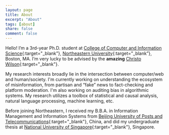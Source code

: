 ```yaml
---
layout: page
title: About
excerpt: "About"
tags: [about]
share: false
comment: false
---
```


Hello! I’m a 3rd-year Ph.D. student at [College of Computer and Information Science](https://www.ccis.northeastern.edu){:target="_blank”}, [Northeastern University](http://www.northeastern.edu){:target="_blank”}, Boston, MA. I’m very lucky to be advised by the **amazing** [Christo Wilson](https://cbw.sh){:target="_blank"}.

My research interests broadly lie in the intersection between computer/web and human/society. I'm currently working on understanding the ecosystem of misinformation, from partisan and “fake” news to fact-checking and platform moderation. I'm also working on auditing bias in algorithmic systems. My research utilizes a toolbox of statistical and causal analysis, natural language processing, machine learning, etc.

Before joining Northeastern, I received my B.B.A. in Information Management and Information Systems from [Beijing University of Posts and Telecommunications](http://english.bupt.edu.cn){:target="_blank"}, China, and did my undergraduate thesis at [National University of Singapore](http://www.nus.edu.sg){:target="_blank"}, Singapore.

